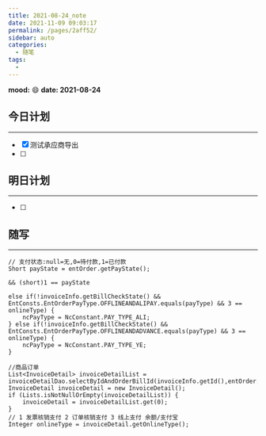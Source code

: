 ```yaml
---
title: 2021-08-24_note
date: 2021-11-09 09:03:17
permalink: /pages/2aff52/
sidebar: auto
categories:
  - 随笔
tags:
  - 
---
```

**mood:** :smile:  																		**date: 2021-08-24**  
## 今日计划  
------
- [x]  测试承应商导出
- [ ]  
## 明日计划  
------
- [ ]  
## 随写 
------

```
// 支付状态:null=无,0=待付款,1=已付款
Short payState = entOrder.getPayState();

&& (short)1 == payState
```

```
else if(!invoiceInfo.getBillCheckState() && EntConsts.EntOrderPayType.OFFLINEANDALIPAY.equals(payType) && 3 == onlineType) {
    ncPayType = NcConstant.PAY_TYPE_ALI;
} else if(!invoiceInfo.getBillCheckState() && EntConsts.EntOrderPayType.OFFLINEANDADVANCE.equals(payType) && 3 == onlineType) {
    ncPayType = NcConstant.PAY_TYPE_YE;
}
```

```
//商品订单
List<InvoiceDetail> invoiceDetailList = invoiceDetailDao.selectByIdAndOrderBillId(invoiceInfo.getId(),entOrder.getOrderBillId());
InvoiceDetail invoiceDetail = new InvoiceDetail();
if (Lists.isNotNullOrEmpty(invoiceDetailList)) {
    invoiceDetail = invoiceDetailList.get(0);
}
// 1 发票核销支付 2 订单核销支付 3 线上支付 余额/支付宝
Integer onlineType = invoiceDetail.getOnlineType();
```